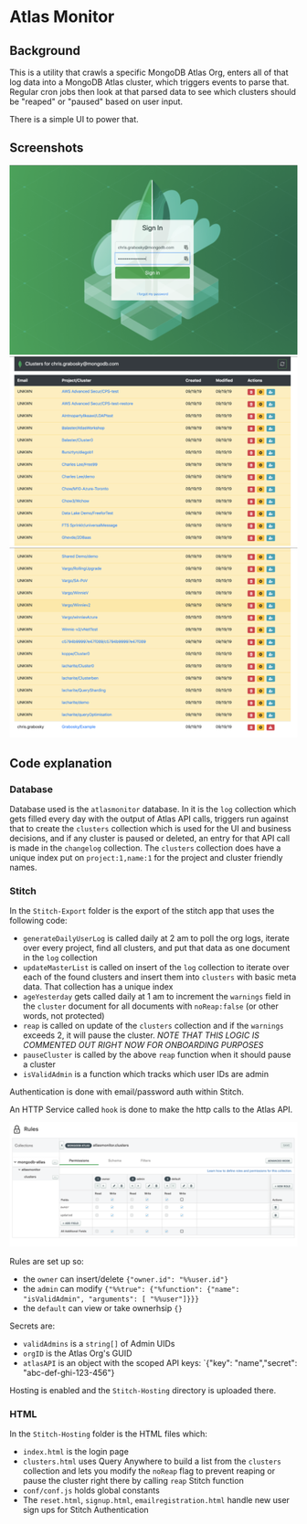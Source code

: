 # Atlas Monitor

## Background
This is a utility that crawls a specific MongoDB Atlas Org, enters all of that log data into a MongoDB Atlas cluster, which triggers events to parse that. Regular cron jobs then look at that parsed data to see which clusters should be "reaped" or "paused" based on user input.

There is a simple UI to power that.

## Screenshots
![](Screenshots/ss01.png)
![](Screenshots/ss02.png)
![](Screenshots/ss03.png)

## Code explanation
### Database
Database used is the `atlasmonitor` database. In it is the `log` collection which gets filled every day with the output of Atlas API calls, triggers run against that to create the `clusters` collection which is used for the UI and business decisions, and if any cluster is paused or deleted, an entry for that API call is made in the `changelog` collection. The `clusters` collection does have a unique index put on  `project:1,name:1` for the project and cluster friendly names.

### Stitch
In the `Stitch-Export` folder is the export of the stitch app that uses the following code:

* `generateDailyUserLog` is called daily at 2 am to poll the org logs, iterate over every project, find all clusters, and put that data as one document in the `log` collection
* `updateMasterList` is called on insert of the `log` collection to iterate over each of the found clusters and insert them into `clusters` with basic meta data. That collection has a unique index
* `ageYesterday` gets called daily at 1 am to increment the `warnings` field in the `cluster` document for all documents with `noReap:false` (or other words, not protected)
* `reap` is called on update of the `clusters` collection and if the `warnings` exceeds 2, it will pause the cluster. _NOTE THAT THIS LOGIC IS COMMENTED OUT RIGHT NOW FOR ONBOARDING PURPOSES_
* `pauseCluster` is called by the above `reap` function when it should pause a cluster
* `isValidAdmin` is a function which tracks which user IDs are admin

Authentication is done with email/password auth within Stitch.

An HTTP Service called `hook` is done to make the http calls to the Atlas API.

![](Screenshots/ss04.png)

Rules are set up so:
* the `owner` can insert/delete `{"owner.id": "%%user.id"}`
* the `admin` can modify `{"%%true": {"%function": {"name": "isValidAdmin", "arguments": [ "%%user"]}}}`
* the `default` can view or take ownerhsip `{}`

Secrets are:
* `validAdmins` is a `string[]` of Admin UIDs
* `orgID` is the Atlas Org's GUID
* `atlasAPI` is an object with the scoped API keys: `{"key": "name","secret": "abc-def-ghi-123-456"}

Hosting is enabled and the `Stitch-Hosting` directory is uploaded there.

### HTML
In the `Stitch-Hosting` folder is the HTML files which:

* `index.html` is the login page
* `clusters.html` uses Query Anywhere to build a list from the `clusters` collection and lets you modify the `noReap` flag to prevent reaping or pause the cluster right there by calling `reap` Stitch function
* `conf/conf.js` holds global constants 
* The `reset.html`, `signup.html`, `emailregistration.html` handle new user sign ups for Stitch Authentication
